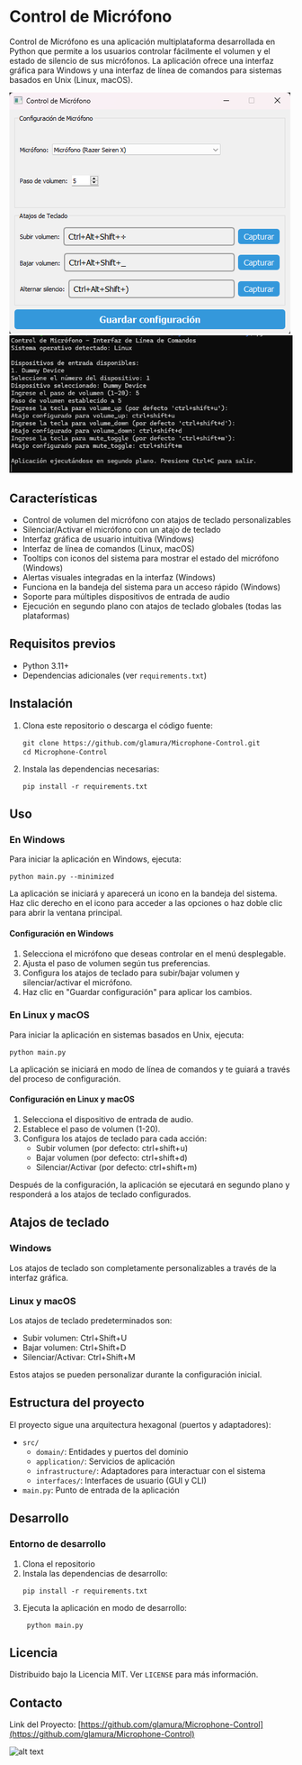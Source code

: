 # Control de Micrófono

Control de Micrófono es una aplicación multiplataforma desarrollada en Python que permite a los usuarios controlar fácilmente el volumen y el estado de silencio de sus micrófonos. La aplicación ofrece una interfaz gráfica para Windows y una interfaz de línea de comandos para sistemas basados en Unix (Linux, macOS).

![alt text](assets/image_win.png)
![alt text](assets/image_linux.png)

## Características

- Control de volumen del micrófono con atajos de teclado personalizables
- Silenciar/Activar el micrófono con un atajo de teclado
- Interfaz gráfica de usuario intuitiva (Windows)
- Interfaz de línea de comandos (Linux, macOS)
- Tooltips con iconos del sistema para mostrar el estado del micrófono (Windows)
- Alertas visuales integradas en la interfaz (Windows)
- Funciona en la bandeja del sistema para un acceso rápido (Windows)
- Soporte para múltiples dispositivos de entrada de audio
- Ejecución en segundo plano con atajos de teclado globales (todas las plataformas)

## Requisitos previos

- Python 3.11+
- Dependencias adicionales (ver `requirements.txt`)

## Instalación

1. Clona este repositorio o descarga el código fuente:

   ```
   git clone https://github.com/glamura/Microphone-Control.git
   cd Microphone-Control
   ```

2. Instala las dependencias necesarias:
   ```
   pip install -r requirements.txt
   ```

## Uso

### En Windows

Para iniciar la aplicación en Windows, ejecuta:

```
python main.py --minimized
```

La aplicación se iniciará y aparecerá un icono en la bandeja del sistema. Haz clic derecho en el icono para acceder a las opciones o haz doble clic para abrir la ventana principal.

#### Configuración en Windows

1. Selecciona el micrófono que deseas controlar en el menú desplegable.
2. Ajusta el paso de volumen según tus preferencias.
3. Configura los atajos de teclado para subir/bajar volumen y silenciar/activar el micrófono.
4. Haz clic en "Guardar configuración" para aplicar los cambios.

### En Linux y macOS

Para iniciar la aplicación en sistemas basados en Unix, ejecuta:

```
python main.py
```

La aplicación se iniciará en modo de línea de comandos y te guiará a través del proceso de configuración.

#### Configuración en Linux y macOS

1. Selecciona el dispositivo de entrada de audio.
2. Establece el paso de volumen (1-20).
3. Configura los atajos de teclado para cada acción:
   - Subir volumen (por defecto: ctrl+shift+u)
   - Bajar volumen (por defecto: ctrl+shift+d)
   - Silenciar/Activar (por defecto: ctrl+shift+m)

Después de la configuración, la aplicación se ejecutará en segundo plano y responderá a los atajos de teclado configurados.

## Atajos de teclado

### Windows

Los atajos de teclado son completamente personalizables a través de la interfaz gráfica.

### Linux y macOS

Los atajos de teclado predeterminados son:

- Subir volumen: Ctrl+Shift+U
- Bajar volumen: Ctrl+Shift+D
- Silenciar/Activar: Ctrl+Shift+M

Estos atajos se pueden personalizar durante la configuración inicial.

## Estructura del proyecto

El proyecto sigue una arquitectura hexagonal (puertos y adaptadores):

- `src/`
  - `domain/`: Entidades y puertos del dominio
  - `application/`: Servicios de aplicación
  - `infrastructure/`: Adaptadores para interactuar con el sistema
  - `interfaces/`: Interfaces de usuario (GUI y CLI)
- `main.py`: Punto de entrada de la aplicación

## Desarrollo

### Entorno de desarrollo

1. Clona el repositorio
2. Instala las dependencias de desarrollo:
   ```
   pip install -r requirements.txt
   ```
3. Ejecuta la aplicación en modo de desarrollo:
   ```
    python main.py
   ```

## Licencia

Distribuido bajo la Licencia MIT. Ver `LICENSE` para más información.

## Contacto

Link del Proyecto: [https://github.com/glamura/Microphone-Control](https://github.com/glamura/Microphone-Control)

![alt text](assets/logo.ico)
